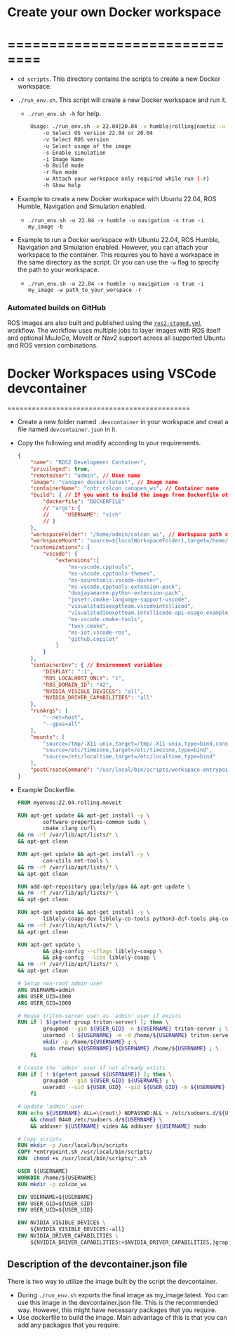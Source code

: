 # Create your own Docker workspace
# ==============================
- `cd scripts`. This directory contains the scripts to create a new Docker workspace.
- `./run_env.sh`. This script will create a new Docker workspace and run it.
    - `./run_env.sh -h` for help.

    ```bash
        Usage: ./run_env.sh -o 22.04|20.04 -v humble|rolling|noetic -u manipulation|navigation|both -s true|false -i image_name -b|-r -w dev_ws
            -o Select OS version 22.04 or 20.04
            -v Select ROS version
            -u Select usage of the image
            -s Enable simulation
            -i Image Name
            -b Build mode
            -r Run mode
            -w Attach your workspace only required while run (-r)
            -h Show help
    ```
- Example to create a new Docker workspace with Ubuntu 22.04, ROS Humble, Navigation and Simulation enabled.
    - `./run_env.sh -o 22.04 -v humble -u navigation -s true -i my_image -b`
- Example to run a Docker workspace with Ubuntu 22.04, ROS Humble, Navigation and Simulation enabled. However, you can attach your workspace to the container. This requires you to have a workspace in the same directory as the script. Or you can use the `-w` flag to specify the path to your workspace.
    - `./run_env.sh -o 22.04 -v humble -u navigation -s true -i my_image -w path_to_your_worspace -r`

### Automated builds on GitHub
ROS images are also built and published using the
[`ros2-staged.yml`](../.github/workflows/ros2-staged.yml) workflow. The workflow
uses multiple jobs to layer images with ROS itself and optional MuJoCo, MoveIt
or Nav2 support across all supported Ubuntu and ROS version combinations.

# Docker Workspaces using VSCode devcontainer
=============================================
- Create a new folder named `.devcontainer` in your workspace and creat a file named `devcontainer.json` in it.
- Copy the following and modify according to your requirements.

    ```json
    {
        "name": "ROS2 Development Container",
        "privileged": true,
        "remoteUser": "admin", // User name
        "image": "canopen_docker:latest", // Image name
        "containerName": "cntr_colcon_canopen_ws", // Container name
        "build": { // If you want to build the image from Dockerfile otherwise comment this section. Also, this requires you to have a Dockerfile in the same directory as the devcontainer.json
            "dockerfile": "DOCKERFILE"
            // "args": {
            //     "USERNAME": "vish"
            // }
        },
        "workspaceFolder": "/home/admin/colcon_ws", // Workspace path created in dockerfile.
        "workspaceMount": "source=${localWorkspaceFolder},target=/home/admin/colcon_ws,type=bind", // Bind your workspace to the container
        "customizations": {
            "vscode": {
                "extensions":[
                    "ms-vscode.cpptools",
                    "ms-vscode.cpptools-themes",
                    "ms-azuretools.vscode-docker",
                    "ms-vscode.cpptools-extension-pack",
                    "donjayamanne.python-extension-pack",
                    "josetr.cmake-language-support-vscode",
                    "visualstudioexptteam.vscodeintellicod",
                    "visualstudioexptteam.intellicode-api-usage-examples",
                    "ms-vscode.cmake-tools",
                    "twxs.cmake",
                    "ms-iot.vscode-ros",
                    "github.copilot"
                ]
            }
        },
        "containerEnv": { // Environment variables
            "DISPLAY": ":1",
            "ROS_LOCALHOST_ONLY": "1",
            "ROS_DOMAIN_ID": "42",
            "NVIDIA_VISIBLE_DEVICES": "all",
            "NVIDIA_DRIVER_CAPABILITIES": "all"
        },
        "runArgs": [
            "--net=host",
            "--gpus=all"
        ],
        "mounts": [
            "source=/tmp/.X11-unix,target=/tmp/.X11-unix,type=bind,consistency=cached",
            "source=/etc/timezone,target=/etc/timezone,type=bind",
            "source=/etc/localtime,target=/etc/localtime,type=bind"
        ],
        "postCreateCommand": "/usr/local/bin/scripts/workspace-entrypoint.sh && sudo chown -R admin:admin /home/admin/colcon_ws" // Caution: This will run the entrypoint script in the dockerfile. You can modify it according to your requirements. Remember to change user name and workspace path.
    }
    ```
- Example Dockerfile.

    ```dockerfile
    FROM myenvos:22.04.rolling.moveit

    RUN apt-get update && apt-get install -y \
            software-properties-common sudo \
            cmake clang curl\
    && rm -rf /var/lib/apt/lists/* \
    && apt-get clean

    RUN apt-get update && apt-get install -y \
            can-utils net-tools \
    && rm -rf /var/lib/apt/lists/* \
    && apt-get clean

    RUN add-apt-repository ppa:lely/ppa && apt-get update \
    && rm -rf /var/lib/apt/lists/* \
    && apt-get clean

    RUN apt-get update && apt-get install -y \
            liblely-coapp-dev liblely-co-tools python3-dcf-tools pkg-config \
    && rm -rf /var/lib/apt/lists/* \
    && apt-get clean

    RUN apt-get update \
            && pkg-config --cflags liblely-coapp \
            && pkg-config --libs liblely-coapp \
    && rm -rf /var/lib/apt/lists/* \
    && apt-get clean

    # Setup non-root admin user
    ARG USERNAME=admin
    ARG USER_UID=1000
    ARG USER_GID=1000

    # Reuse triton-server user as 'admin' user if exists
    RUN if [ $(getent group triton-server) ]; then \
            groupmod --gid ${USER_GID} -n ${USERNAME} triton-server ; \
            usermod -l ${USERNAME} -m -d /home/${USERNAME} triton-server ; \
            mkdir -p /home/${USERNAME} ; \
            sudo chown ${USERNAME}:${USERNAME} /home/${USERNAME} ; \
        fi

    # Create the 'admin' user if not already exists
    RUN if [ ! $(getent passwd ${USERNAME}) ]; then \
            groupadd --gid ${USER_GID} ${USERNAME} ; \
            useradd --uid ${USER_UID} --gid ${USER_GID} -m ${USERNAME} ; \
        fi

    # Update 'admin' user
    RUN echo ${USERNAME} ALL=\(root\) NOPASSWD:ALL > /etc/sudoers.d/${USERNAME} \
        && chmod 0440 /etc/sudoers.d/${USERNAME} \
        && adduser ${USERNAME} video && adduser ${USERNAME} sudo

    # Copy scripts
    RUN mkdir -p /usr/local/bin/scripts
    COPY *entrypoint.sh /usr/local/bin/scripts/
    RUN  chmod +x /usr/local/bin/scripts/*.sh

    USER ${USERNAME}
    WORKDIR /home/${USERNAME}
    RUN mkdir -p colcon_ws

    ENV USERNAME=${USERNAME}
    ENV USER_GID=${USER_GID}
    ENV USER_UID=${USER_UID}

    ENV NVIDIA_VISIBLE_DEVICES \
        ${NVIDIA_VISIBLE_DEVICES:-all}
    ENV NVIDIA_DRIVER_CAPABILITIES \
        ${NVIDIA_DRIVER_CAPABILITIES:+$NVIDIA_DRIVER_CAPABILITIES,}graphics
    ```

## Description of the devcontainer.json file
There is two way to utilize the image built by the script the devcontainer.
- During `./run_env.sh` exports the final image as my_image:latest. You can use this image in the devcontainer.json file. This is the recommended way. However, this might have necessary packages that you require.
- Use dockerfile to build the image. Main advantage of this is that you can add any packages that you require.
